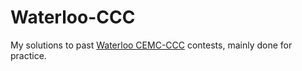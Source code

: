 # Waterloo-CCC
My solutions to past [Waterloo CEMC-CCC](https://cemc.uwaterloo.ca/contests/computing.html) contests, mainly done for practice.
